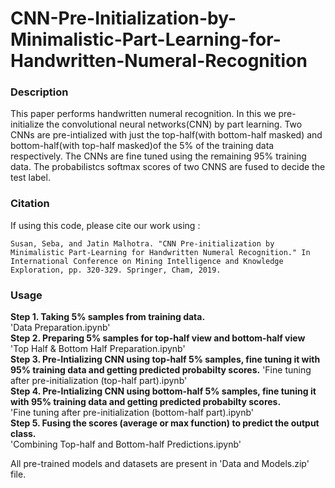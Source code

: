 # CNN-Pre-Initialization-by-Minimalistic-Part-Learning-for-Handwritten-Numeral-Recognition

### Description
This paper performs handwritten numeral recognition. In this we pre-initialize the convolutional neural networks(CNN) by part learning. Two CNNs are pre-intialized with just the top-half(with bottom-half masked) and bottom-half(with top-half masked)of the 5% of the training data respectively. The CNNs are fine tuned using the remaining 95% training data. The probabilistcs softmax scores of two CNNS are fused to decide the test label.

### Citation

If using this code, please cite our work using :

	Susan, Seba, and Jatin Malhotra. "CNN Pre-initialization by Minimalistic Part-Learning for Handwritten Numeral Recognition." In International Conference on Mining Intelligence and Knowledge Exploration, pp. 320-329. Springer, Cham, 2019.

### Usage

**Step 1. Taking 5% samples from training data.**   
'Data Preparation.ipynb'   
**Step 2. Preparing 5% samples for top-half view and bottom-half view**   
'Top Half & Bottom Half Preparation.ipynb'    
**Step 3. Pre-Intializing CNN using top-half 5% samples, fine tuning it with 95% training data and getting predicted probabilty scores.**     'Fine tuning after pre-initialization (top-half part).ipynb'   
**Step 4. Pre-Intializing CNN using bottom-half 5% samples, fine tuning it with 95% training data and getting predicted probabilty scores.**   
'Fine tuning after pre-initialization (bottom-half part).ipynb'   
**Step 5. Fusing the scores (average or max function) to predict the output class.**     
'Combining Top-half and Bottom-half Predictions.ipynb'     

All pre-trained models and datasets are present in 'Data and Models.zip' file.   

